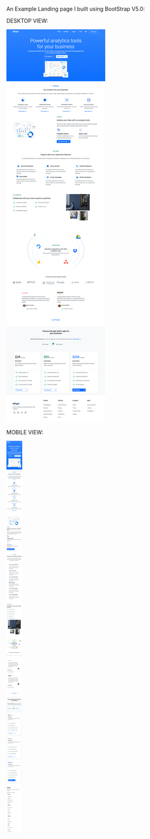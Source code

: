 An Example Landing page I built using BootStrap V5.0:

DESKTOP VIEW:

![image](assets/readme-img/ehya_landing_desktop.png)

MOBILE VIEW:

![image](assets/readme-img/ehya_landing_mobile.png)
